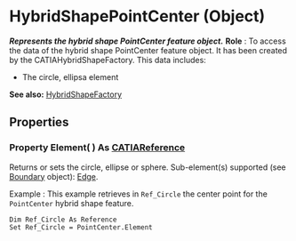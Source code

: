 # HybridShapePointCenter (Object)

**_Represents the hybrid shape PointCenter feature object._**
**Role** : To access the data of the hybrid shape PointCenter feature object. It has been created by the CATIAHybridShapeFactory. This data includes:

  * The circle, ellipsa element

**See also:**      [HybridShapeFactory](../GSMInterfaces/interface_HybridShapeFactory_68680.md)

## Properties

### Property **Element**( ) As [CATIAReference](../InfInterfaces/interface_Reference_17481.md)

Returns or sets the circle, ellipse or sphere.
Sub-element(s) supported (see [Boundary](../MecModInterfaces/interface_Boundary_14542.md) object): [Edge](../MecModInterfaces/interface_Edge_3456.md).

Example
:      This example retrieves in `Ref_Circle` the center point for the `PointCenter` hybrid shape feature.

```VBScript
Dim Ref_Circle As Reference
Set Ref_Circle = PointCenter.Element

```